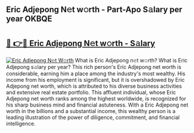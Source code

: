 ## Eric Adjepong N𝚎t w𝚘rth - Part-Apo S𝚊lary per year OKBQE

# <h2><a href="http://gc1hpud.nevu.top/?p=Eric+Adjepong">🔗 👉🔴 Eric Adjepong N𝚎t w𝚘rth - S𝚊lary</a></h2>

[![Eric Adjepong N𝚎t W𝚘rth](https://i.imgur.com/Oavwk0R.jpeg)](http://gc1hpud.nevu.top/?p=Eric+Adjepong)
What is Eric Adjepong n𝚎t w𝚘rth? What is Eric Adjepong s𝚊lary per year?
This rich person's Eric Adjepong net worth is considerable, earning him a place among the industry's most wealthy. His income from his employment is significant, but it is overshadowed by Eric Adjepong net worth, which is attributed to his diverse business activities and extensive real estate portfolio. This affluent individual, whose Eric Adjepong net worth ranks among the highest worldwide, is recognized for his sharp business mind and financial astuteness. With a Eric Adjepong net worth in the billions and a substantial income, this wealthy person is a leading illustration of the power of diligence, commitment, and financial intelligence.
